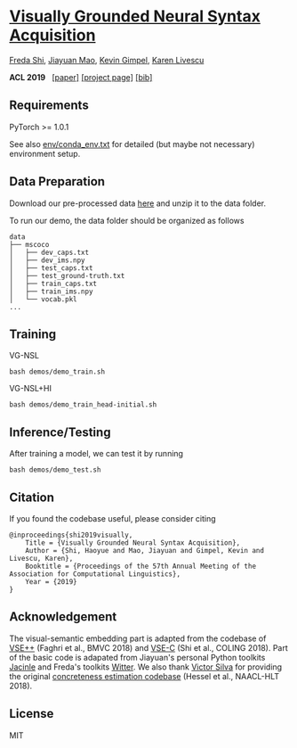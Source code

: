 # [Visually Grounded Neural Syntax Acquisition](https://ttic.uchicago.edu/~freda/paper/shi2019visually.pdf)

[Freda Shi](https://ttic.uchicago.edu/~freda), [Jiayuan Mao](http://jiayuanm.com), 
[Kevin Gimpel](https://ttic.uchicago.edu/~kgimpel), [Karen Livescu](https://ttic.uchicago.edu/~klivescu)

**ACL 2019** &nbsp; 
[[paper]](https://ttic.uchicago.edu/~freda/paper/shi2019visually.pdf) 
[[project page]](https://ttic.uchicago.edu/~freda/project/vgnsl/)
[[bib]](https://ttic.uchicago.edu/~freda/file/bib/shi2019visually.bib)

## Requirements
PyTorch >= 1.0.1 

See also [env/conda_env.txt](./env/conda_env.txt) for detailed (but maybe not necessary) environment setup. 

## Data Preparation

Download our pre-processed data [here](https://drive.google.com/open?id=1Fpxvcs03Vycg_WaV6Z2UvDvS-2B_LgCu) and unzip it to the data folder. 

To run our demo, the data folder should be organized as follows

```
data
├── mscoco
│   ├── dev_caps.txt
│   ├── dev_ims.npy
│   ├── test_caps.txt
│   ├── test_ground-truth.txt
│   ├── train_caps.txt
│   ├── train_ims.npy
│   └── vocab.pkl
...
```


## Training
VG-NSL
```
bash demos/demo_train.sh
```

VG-NSL+HI
```
bash demos/demo_train_head-initial.sh
```

## Inference/Testing
After training a model, we can test it by running 
```
bash demos/demo_test.sh
```

## Citation 
If you found the codebase useful, please consider citing
```text
@inproceedings{shi2019visually,
    Title = {Visually Grounded Neural Syntax Acquisition},
    Author = {Shi, Haoyue and Mao, Jiayuan and Gimpel, Kevin and Livescu, Karen},
    Booktitle = {Proceedings of the 57th Annual Meeting of the Association for Computational Linguistics},
    Year = {2019}
}
```

## Acknowledgement
The visual-semantic embedding part is adapted from the codebase of [VSE++](https://github.com/fartashf/vsepp) (Faghri et al., BMVC 2018) and [VSE-C](https://github.com/ExplorerFreda/VSE-C) (Shi et al., COLING 2018).
Part of the basic code is adapated from Jiayuan's personal Python toolkits [Jacinle](https://github.com/vacancy/Jacinle/) and Freda's toolkits [Witter](https://github.com/explorerfreda/witter/). 
We also thank [Victor Silva](http://www.victorssilva.com/) for providing the original [concreteness estimation codebase](https://github.com/victorssilva/concreteness) (Hessel et al., NAACL-HLT 2018). 

## License
MIT  
